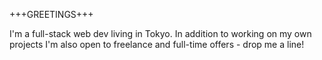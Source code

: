 +++GREETINGS+++

I'm a full-stack web dev living in Tokyo. In addition to working on my own projects I'm also open to freelance  and full-time offers - drop me a line!
